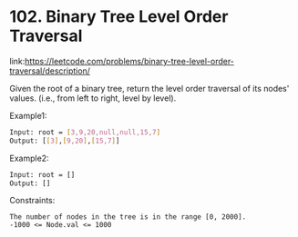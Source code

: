 
# 102. Binary Tree Level Order Traversal





















link:https://leetcode.com/problems/binary-tree-level-order-traversal/description/

Given the root of a binary tree, return the level order traversal of its nodes' values. (i.e., from left to right, level by level).



Example1:
```bash
Input: root = [3,9,20,null,null,15,7]
Output: [[3],[9,20],[15,7]]


```

Example2:
```bash
Input: root = []
Output: []


```









Constraints:



    The number of nodes in the tree is in the range [0, 2000].
    -1000 <= Node.val <= 1000
